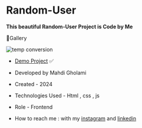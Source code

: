 # Random-User

**This beautiful Random-User Project is Code by Me**

📸Gallery

![temp conversion](https://github.com/user-attachments/assets/78bb44bd-9402-480c-84dd-925fd7219f08)


- [Demo Project]() ✅

- Developed by Mahdi Gholami

- Created - 2024

- Technologies Used - Html , css , js

- Role - Frontend

- How to reach me : with my [instagram](https://www.instagram.com/mahdi_gholami_web) and [linkedin](https://www.linkedin.com/in/mahdi-gholami-developer)
